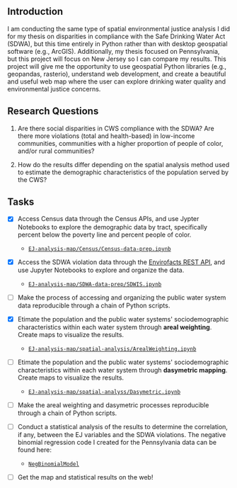 ## Introduction

I am conducting the same type of spatial environmental justice analysis I did for my thesis on disparities in compliance with the Safe Drinking Water Act (SDWA), but this time entirely in Python rather than with desktop geospatial software (e.g., ArcGIS). Additionally, my thesis focused on Pennsylvania, but this project will focus on New Jersey so I can compare my results.  This project will give me the opportunity to use geospatial Python libraries (e.g., geopandas, rasterio), understand web development, and create a beautiful and useful web map where the user can explore drinking water quality and environmental justice concerns.

## Research Questions

1) Are there social disparities in CWS compliance with the SDWA? Are there more violations (total and health-based) in low-income communities, communities with a higher proportion of people of color, and/or rural communities?

2) How do the results differ depending on the spatial analysis method used to estimate the demographic characteristics of the population served by the CWS? 

## Tasks

- [x] Access Census data through the Census APIs, and use Jypter Notebooks to explore the demographic data by tract, specifically percent below the poverty line and percent people of color. 
  - [`EJ-analysis-map/Census/Census-data-prep.ipynb`](https://github.com/zstatmanweil/EJ-analysis-map/tree/master/Census-data-prep/Census.ipynb)
- [x] Access the SDWA violation data through the [Envirofacts REST API](https://www.epa.gov/enviro/other-service-enabled-data), and use Jupyter Notebooks to explore and organize the data. 
  - [`EJ-analysis-map/SDWA-data-prep/SDWIS.ipynb`](https://github.com/zstatmanweil/EJ-analysis-map/tree/master/SDWA-data-prep/SDWIS.ipynb)
- [ ] Make the process of accessing and organizing the public water system data reproducible through a chain of Python scripts.
- [x] Etimate the population and the public water systems' sociodemographic characteristics within each water system through **areal weighting**. Create maps to visualize the results.
  - [`EJ-analysis-map/spatial-analysis/ArealWeighting.ipynb`](https://github.com/zstatmanweil/EJ-analysis-map/blob/master/spatial-analysis/ArealWeighting.ipynb)
- [ ] Etimate the population and the public water systems' sociodemographic characteristics within each water system through **dasymetric mapping**. Create maps to visualize the results.
  - [`EJ-analysis-map/spatial-analyss/Dasymetric.ipynb`](https://github.com/zstatmanweil/EJ-analysis-map/blob/master/spatial-analysis/Dasymetric.ipynb)
- [ ] Make the areal weighting and dasymetric processes reproducible through a chain of Python scripts.
- [ ] Conduct a statistical analysis of the results to determine the correlation, if any, between the EJ variables and the SDWA violations. The negative binomial regression code I created for the Pennsylvania data can be found here: 
  - [`NegBinomialModel`](https://github.com/zstatmanweil/NegBinomialModel) 
- [ ] Get the map  and statistical results on the web!





